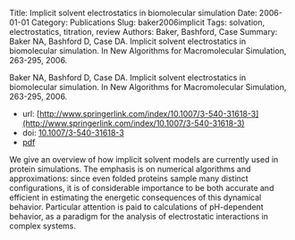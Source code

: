 Title: Implicit solvent electrostatics in biomolecular simulation
Date: 2006-01-01
Category: Publications
Slug: baker2006implicit
Tags: solvation, electrostatics, titration, review
Authors: Baker, Bashford, Case
Summary: Baker NA, Bashford D, Case DA. Implicit solvent electrostatics in biomolecular simulation. In New Algorithms for Macromolecular Simulation, 263-295, 2006.

Baker NA, Bashford D, Case DA. Implicit solvent electrostatics in biomolecular simulation. In New Algorithms for Macromolecular Simulation, 263-295, 2006.

* url: [http://www.springerlink.com/index/10.1007/3-540-31618-3](http://www.springerlink.com/index/10.1007/3-540-31618-3)
* doi: [10.1007/3-540-31618-3](10.1007/3-540-31618-3)
* [pdf](http://sobolevnrm.github.io/papers/baker2006implicit.pdf)

We give an overview of how implicit solvent models are currently used in protein simulations. The emphasis is on numerical algorithms and approximations: since even folded proteins sample many distinct configurations, it is of considerable importance to be both accurate and efficient in estimating the energetic consequences of this dynamical behavior. Particular attention is paid to calculations of pH-dependent behavior, as a paradigm for the analysis of electrostatic interactions in complex systems.
